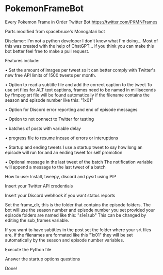 # PokemonFrameBot
Every Pokemon Frame in Order Twitter Bot
https://twitter.com/PKMNFrames

Parts modified from spacebruce's Monogatari bot

Disclamer: I'm not a python developer I don't know what I'm doing... Most of this was created with the help of ChatGPT... If you think you can make this bot better feel free to make a pull request.

Features include:
  
  • Set the amount of images per tweet so it can better comply with Twitter's new free API limits of 1500 tweets per month.
  
  • Option to read a subtitle file and add the correct caption to the tweet
  To use srt files for ALT text captions, frames need to be named in milliseconds by ffmpeg
  srt file will be found automatically if the filename contains the season and episode number like this: "1x01"
  
  • Option for Discord error reporting and end of episode messages
  
  • Option to not connect to Twitter for testing
  
  • batches of posts with variable delay
  
  • progress file to resume incase of errors or interuptions
  
  • Startup and ending tweets
    I use a startup tweet to say how long an episode will run for and an ending tweet for self promotion
    
  • Optional message in the last tweet of the batch
    The notification variable will append a message to the last tweet of a batch


How to use:
Install, tweepy, discord and pysrt using PIP

Insert your Twitter API credentials

Insert your Discord webhook if you want status reports

Set the frame_dir, this is the folder that contains the episode folders. 
The bot will use the season number and episode number you set provided your episode folders are named like this: "s1e1sub" This can be changed by editing the sub_frames variable.


If you want to have subtitles in the post set the folder where your srt files are, if the filenames are formated like this "1x01" they will be set automatically by the season and episode number variables.

Execute the Python file

Answer the startup options questions

Done!
